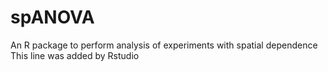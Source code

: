 # spANOVA
An R package to perform analysis of experiments with spatial dependence   
This line was added by Rstudio

